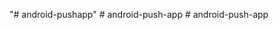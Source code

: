 "# android-pushapp" 
#   a n d r o i d - p u s h - a p p  
 #   a n d r o i d - p u s h - a p p  
 
